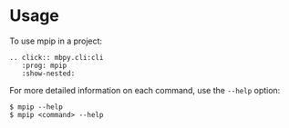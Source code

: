 # Usage

To use mpip in a project:

```{eval-rst}
.. click:: mbpy.cli:cli
   :prog: mpip
   :show-nested:
```

For more detailed information on each command, use the `--help` option:

```console
$ mpip --help
$ mpip <command> --help
```
